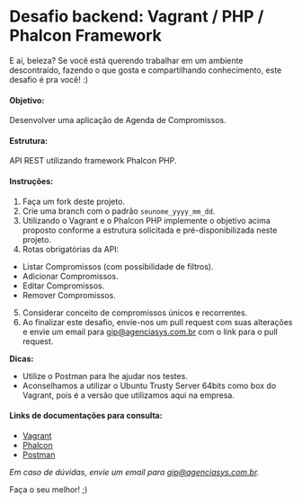# Desafio backend: Vagrant / PHP / Phalcon Framework

E aí, beleza? Se você está querendo trabalhar em um ambiente descontraído, fazendo o que gosta e compartilhando conhecimento, este desafio é pra você! :)

#### Objetivo:
Desenvolver uma aplicação de Agenda de Compromissos.

#### Estrutura:
API REST utilizando framework Phalcon PHP.

#### Instruções:
1. Faça um fork deste projeto.
2. Crie uma branch com o padrão `seunome_yyyy_mm_dd`.
3. Utilizando o Vagrant e o Phalcon PHP implemente o objetivo acima proposto conforme a estrutura solicitada e pré-disponibilizada neste projeto.
4. Rotas obrigatórias da API:
  - Listar Compromissos (com possibilidade de filtros).
  - Adicionar Compromissos.
  - Editar Compromissos.
  - Remover Compromissos.
5. Considerar conceito de compromissos únicos e recorrentes.
6. Ao finalizar este desafio, envie-nos um pull request com suas alterações e envie um email para gip@agenciasys.com.br com o link para o pull request.

**Dicas:**
  - Utilize o Postman para lhe ajudar nos testes.
  - Aconselhamos a utilizar o Ubuntu Trusty Server 64bits como box do Vagrant, pois é a versão que utilizamos aqui na empresa.

#### Links de documentações para consulta:
- [Vagrant](https://www.vagrantup.com/docs/)
- [Phalcon](https://docs.phalconphp.com/en/latest/index.html)
- [Postman](https://www.getpostman.com/docs/)

*Em caso de dúvidas, envie um email para gip@agenciasys.com.br.*

Faça o seu melhor! ;)
